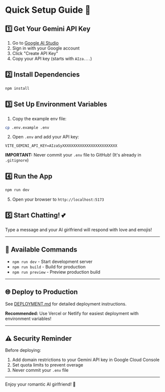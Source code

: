 # Quick Setup Guide 🚀

## 1️⃣ Get Your Gemini API Key

1. Go to [Google AI Studio](https://makersuite.google.com/app/apikey)
2. Sign in with your Google account
3. Click "Create API Key"
4. Copy your API key (starts with `AIza...`)

## 2️⃣ Install Dependencies

```bash
npm install
```

## 3️⃣ Set Up Environment Variables

1. Copy the example env file:

```bash
cp .env.example .env
```

2. Open `.env` and add your API key:

```
VITE_GEMINI_API_KEY=AIzaSyXXXXXXXXXXXXXXXXXXXXXXXXX
```

**IMPORTANT:** Never commit your `.env` file to GitHub! (It's already in `.gitignore`)

## 4️⃣ Run the App

```bash
npm run dev
```

5. Open your browser to `http://localhost:5173`

## 5️⃣ Start Chatting! 💕

Type a message and your AI girlfriend will respond with love and emojis!

---

## 📝 Available Commands

- `npm run dev` - Start development server
- `npm run build` - Build for production
- `npm run preview` - Preview production build

---

## 🌐 Deploy to Production

See [DEPLOYMENT.md](./DEPLOYMENT.md) for detailed deployment instructions.

**Recommended:** Use Vercel or Netlify for easiest deployment with environment variables!

---

## ⚠️ Security Reminder

Before deploying:

1. Add domain restrictions to your Gemini API key in Google Cloud Console
2. Set quota limits to prevent overage
3. Never commit your `.env` file

---

Enjoy your romantic AI girlfriend! 💝
